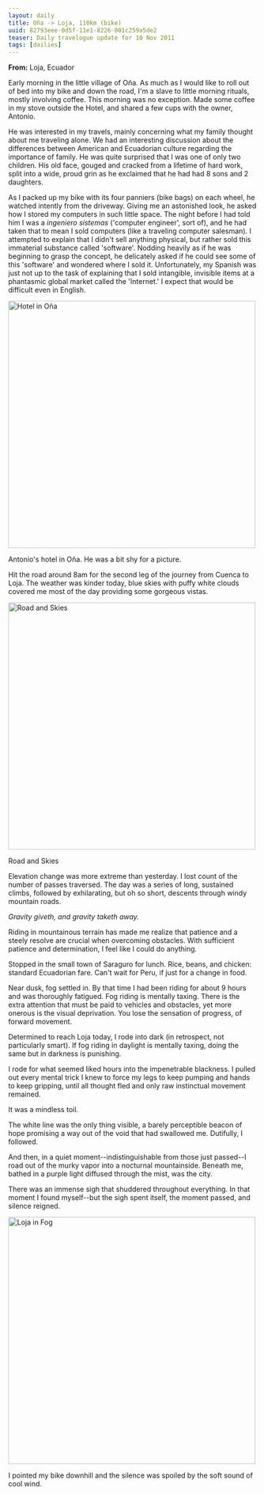 ```yaml
---
layout: daily
title: Oña -> Loja, 110km (bike)
uuid: 82793eee-0d5f-11e1-8226-001c259a5de2
teaser: Daily travelogue update for 10 Nov 2011
tags: [dailies]
---
```


**From:** Loja, Ecuador

Early morning in the little village of Oña. As much as I would like to roll out
of bed into my bike and down the road, I'm a slave to little morning rituals,
mostly involving coffee. This morning was no exception. Made some coffee in my
stove outside the Hotel, and shared a few cups with the owner, Antonio.

He was interested in my travels, mainly concerning what my family thought about
me traveling alone. We had an interesting discussion about the differences
between American and Ecuadorian culture regarding the importance of family. He
was quite surprised that I was one of only two children. His old face, gouged
and cracked from a lifetime of hard work, split into a wide, proud grin as he
exclaimed that he had had 8 sons and 2 daughters.

As I packed up my bike with its four panniers (bike bags) on each wheel, he watched intently
from the driveway. Giving me an astonished look, he asked how I stored my computers in such little space. The night before I had told him I was a *ingeniero sistemas* ('computer engineer', sort of), and he had taken that to mean I sold computers (like a traveling computer salesman). I attempted to explain that I didn't sell anything physical, but rather sold this immaterial substance called 'software'. Nodding heavily as if he was beginning to grasp the concept, he delicately asked if he could see some of this 'software' and wondered where I sold it. Unfortunately, my Spanish was just not up to the task of explaining that I sold intangible, invisible items at a phantasmic global market called the 'Internet.' I expect that would be difficult even in English.

<div class="caption">
<a href="http://www.flickr.com/photos/ramblurr/6337979074/" title="Hotel in Oña
by Ramblurr, on Flickr"><img
src="http://farm7.static.flickr.com/6047/6337979074_f9ba884764.jpg" 
height="500" alt="Hotel in Oña"></a>
<p>Antonio's hotel in Oña. He was a bit shy for a picture.</p>
</div>

Hit the road around 8am for the second leg of the journey from
Cuenca to Loja. The weather was kinder today, blue skies with puffy white
clouds covered me most of the day providing some gorgeous vistas.

<div class="caption">
<a href="http://www.flickr.com/photos/ramblurr/6351183644/" title="Road and
Skies by Ramblurr, on Flickr"><img
src="http://farm7.static.flickr.com/6240/6351183644_e848681b5b.jpg" width="500"
alt="Road and Skies"></a>
<p>Road and Skies</p>
</div>

Elevation change was more extreme than yesterday. I lost count of the number of
passes traversed. The day was a series of long, sustained climbs, followed by exhilarating, but oh so short, descents through windy mountain roads.

*Gravity giveth, and gravity taketh away.*

Riding in mountainous terrain has made me realize that patience and a steely
resolve are crucial when overcoming obstacles. With sufficient patience and
determination, I feel like I could do anything.

Stopped in the small town of Saraguro for lunch. Rice, beans, and chicken:
standard Ecuadorian fare. Can't wait for Peru, if just for a change in food.

Near dusk, fog settled in. By that time I had been riding for about 9 hours and was thoroughly fatigued. Fog riding is mentally taxing. There is the extra attention that 
must be paid to vehicles and obstacles, yet more onerous is the visual
deprivation. You lose the sensation of progress, of forward movement.

Determined to reach Loja today, I rode into dark (in retrospect, not particularly smart). If fog riding in daylight is mentally taxing, doing the same but in darkness is punishing.

I rode for what seemed liked hours into the impenetrable blackness. I pulled out every mental trick I knew to force my legs to keep pumping and hands to keep gripping, until all thought fled and only raw instinctual movement remained.

It was a mindless toil.

The white line was the only thing visible, a barely perceptible beacon of hope promising a way out of the void that had swallowed me. Dutifully, I followed.

And then, in a quiet moment--indistinguishable from those just passed--I road out of the murky vapor into a nocturnal mountainside. Beneath me, bathed in a purple light diffused through the mist, was the city.

There was an immense sigh that shuddered throughout everything. In that moment I found myself--but the sigh spent itself, the moment passed, and silence reigned.

<div class="caption">
<a href="http://www.flickr.com/photos/ramblurr/6351184758/" title="Loja in Fog
by Ramblurr, on Flickr"><img
src="http://farm7.static.flickr.com/6219/6351184758_a2d0fa5799.jpg" width="500"
alt="Loja in Fog"></a>
<p></p>
</div>

I pointed my bike downhill and the silence was spoiled by the soft sound of
cool wind.
